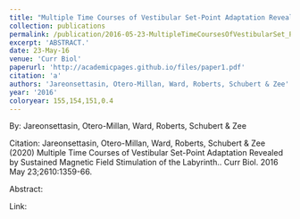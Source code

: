 ```yaml
---
title: "Multiple Time Courses of Vestibular Set-Point Adaptation Revealed by Sustained Magnetic Field Stimulation of the Labyrinth."
collection: publications
permalink: /publication/2016-05-23-MultipleTimeCoursesOfVestibularSet_PointAdaptationRevealedBySus
excerpt: 'ABSTRACT.'
date: 23-May-16
venue: 'Curr Biol'
paperurl: 'http://academicpages.github.io/files/paper1.pdf'
citation: 'a'
authors: 'Jareonsettasin, Otero-Millan, Ward, Roberts, Schubert & Zee'
year: '2016'
coloryear: 155,154,151,0.4
---
```


By: Jareonsettasin, Otero-Millan, Ward, Roberts, Schubert & Zee

Citation: Jareonsettasin, Otero-Millan, Ward, Roberts, Schubert & Zee (2020) Multiple Time Courses of Vestibular Set-Point Adaptation Revealed by Sustained Magnetic Field Stimulation of the Labyrinth.. Curr Biol. 2016 May 23;2610:1359-66. 

Abstract: 

Link: 
